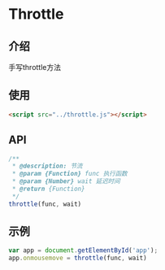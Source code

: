 # Throttle

## 介绍
手写throttle方法

## 使用
```html
<script src="../throttle.js"></script>
```

## API
```javascript
/**
 * @description: 节流
 * @param {Function} func 执行函数
 * @param {Number} wait 延迟时间
 * @return {Function}
 */
throttle(func, wait)
```

## 示例

```javascript
var app = document.getElementById('app');
app.onmousemove = throttle(func, wait)
```
